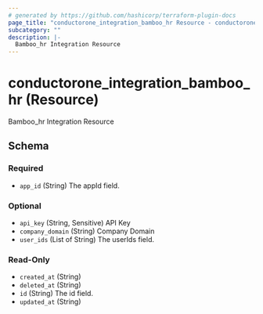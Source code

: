 ```yaml
---
# generated by https://github.com/hashicorp/terraform-plugin-docs
page_title: "conductorone_integration_bamboo_hr Resource - conductorone"
subcategory: ""
description: |-
  Bamboo_hr Integration Resource
---
```


# conductorone_integration_bamboo_hr (Resource)

Bamboo_hr Integration Resource



<!-- schema generated by tfplugindocs -->
## Schema

### Required

- `app_id` (String) The appId field.

### Optional

- `api_key` (String, Sensitive) API Key
- `company_domain` (String) Company Domain
- `user_ids` (List of String) The userIds field.

### Read-Only

- `created_at` (String)
- `deleted_at` (String)
- `id` (String) The id field.
- `updated_at` (String)
